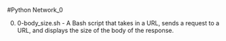 #Python Network_0

0. 0-body_size.sh - A Bash script that takes in a URL, sends a request to a URL, and displays the size of the body of the response.
